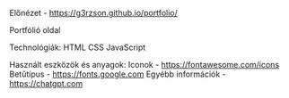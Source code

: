 
Előnézet - https://g3rzson.github.io/portfolio/

Portfólió oldal 

Technológiák:
    HTML
    CSS
    JavaScript
    
Használt eszközök és anyagok:
    Iconok - https://fontawesome.com/icons
    Betűtípus - https://fonts.google.com
    Egyébb információk - https://chatgpt.com
